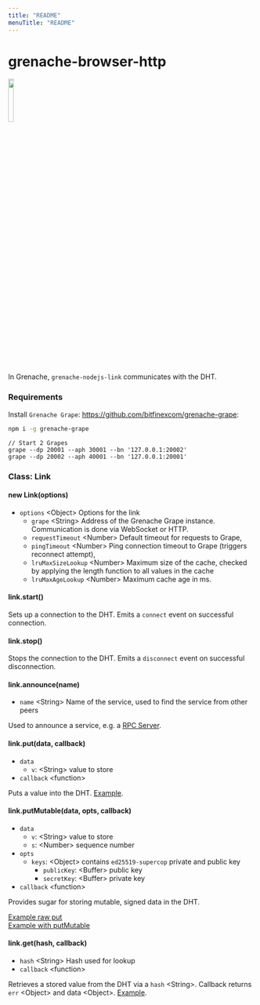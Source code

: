 ```yaml
---
title: "README"
menuTitle: "README"
---
```

# grenache-browser-http

<img src="logo.png" width="15%" />

In Grenache, `grenache-nodejs-link` communicates with the DHT.

### Requirements

Install `Grenache Grape`: https://github.com/bitfinexcom/grenache-grape:

```bash
npm i -g grenache-grape
```

```
// Start 2 Grapes
grape --dp 20001 --aph 30001 --bn '127.0.0.1:20002'
grape --dp 20002 --aph 40001 --bn '127.0.0.1:20001'
```

### Class: Link

#### new Link(options)

 - `options` &lt;Object&gt; Options for the link
    - `grape` &lt;String&gt; Address of the Grenache Grape instance. Communication is done via WebSocket or HTTP.
    - `requestTimeout` &lt;Number&gt; Default timeout for requests to Grape,
    - `pingTimeout` &lt;Number&gt; Ping connection timeout to Grape (triggers reconnect attempt),
    - `lruMaxSizeLookup` &lt;Number&gt; Maximum size of the cache,
        checked by applying the length function to all values
        in the cache
    - `lruMaxAgeLookup` &lt;Number&gt; Maximum cache age in ms.

#### link.start()

Sets up a connection to the DHT. Emits a `connect` event on
successful connection.

#### link.stop()

Stops the connection to the DHT. Emits a `disconnect` event on
successful disconnection.

#### link.announce(name)

  - `name` &lt;String&gt; Name of the service, used to find the service
    from other peers

Used to announce a service, e.g. a [RPC Server](#class-peerrpcserver).

#### link.put(data, callback)

  - `data`
    - `v`: &lt;String&gt; value to store
  - `callback` &lt;function&gt;

Puts a value into the DHT.
[Example](https://github.com/bitfinexcom/grenache-nodejs-ws/tree/master/examples/put_get.js).

#### link.putMutable(data, opts, callback)

  - `data`
    - `v`: &lt;String&gt; value to store
    - `s`: &lt;Number&gt; sequence number
  - `opts`
    - `keys`: &lt;Object&gt; contains `ed25519-supercop` private and public key
      - `publicKey`: &lt;Buffer&gt; public key
      - `secretKey`: &lt;Buffer&gt; private key
  - `callback` &lt;function&gt;

Provides sugar for storing mutable, signed data in the DHT.

[Example raw put](https://github.com/bitfinexcom/grenache-nodejs-ws/tree/master/examples/put_get_mutable_raw.js)
<br/>
[Example with putMutable](https://github.com/bitfinexcom/grenache-nodejs-ws/tree/master/examples/put_get_mutable.js)

#### link.get(hash, callback)

  - `hash` &lt;String&gt; Hash used for lookup
  - `callback` &lt;function&gt;

Retrieves a stored value from the DHT via a `hash` &lt;String&gt;.
Callback returns `err` &lt;Object&gt; and data &lt;Object&gt;.
[Example](https://github.com/bitfinexcom/grenache-nodejs-ws/tree/master/examples/put_get.js).

